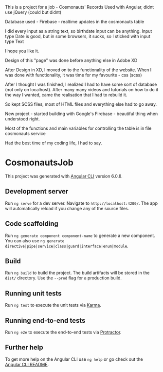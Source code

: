 This is a project for a job - Cosmonauts' Records
Used with Angular, didnt use jQuery (could but didnt)

Database used - Firebase - realtime updates in the cosmonauts table

I did every input as a string text, so birthdate input can be anything.
Input type Date is good, but in some browsers, it sucks, so I sticked with input type Text

I hope you like it.

Design of this "page" was done before anything else in Adobe XD

After Design in XD, I moved on to the functionality of the website.
When I was done with functionality, it was time for my favourite - css (scss)

After I thought I was finished, I realized I had to have some sort of database (not only on localhost).
After many many videos and tutorials on how to do it the way I wanted, came the realisation that I had to rebuild it.

So kept SCSS files, most of HTML files and everything else had to go away.

New project - started building with Google's Firebase - beautiful thing when understood right.

Most of the functions and main variables for controlling the table is in file cosmonauts service

Had the best time of my coding life, I had to say.



# CosmonautsJob

This project was generated with [Angular CLI](https://github.com/angular/angular-cli) version 6.0.8.

## Development server

Run `ng serve` for a dev server. Navigate to `http://localhost:4200/`. The app will automatically reload if you change any of the source files.

## Code scaffolding

Run `ng generate component component-name` to generate a new component. You can also use `ng generate directive|pipe|service|class|guard|interface|enum|module`.

## Build

Run `ng build` to build the project. The build artifacts will be stored in the `dist/` directory. Use the `--prod` flag for a production build.

## Running unit tests

Run `ng test` to execute the unit tests via [Karma](https://karma-runner.github.io).

## Running end-to-end tests

Run `ng e2e` to execute the end-to-end tests via [Protractor](http://www.protractortest.org/).

## Further help

To get more help on the Angular CLI use `ng help` or go check out the [Angular CLI README](https://github.com/angular/angular-cli/blob/master/README.md).
